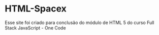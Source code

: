 # HTML-Spacex
Esse site foi criado para conclusão do módulo de HTML 5 do curso Full Stack JavaScript - One Code
